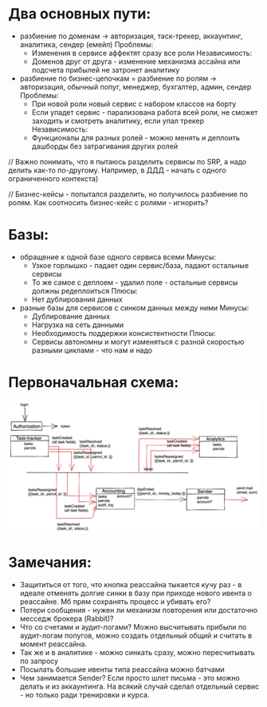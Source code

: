 # Два основных пути:
  - разбиение по доменам -> авторизация, таск-трекер, аккаунтинг, аналитика, сендер (емейл)
    Проблемы:
      - Изменения в сервисе аффектят сразу все роли
    Независимость:
      - Доменов друг от друга - изменение механизма ассайна или подсчета прибылей не затронет аналитику
  - разбиение по бизнес-цепочкам = разбиение по ролям -> авторизация, обычный попуг, менеджер, бухгалтер, админ, сендер
    Проблемы: 
      - При новой роли новый сервис с набором классов на борту
      - Если упадет сервис - парализована работа всей роли, не сможет заходить и смотреть аналитику, если упал трекер
    Независимость:
      - Функционалы для разных ролей - можно менять и деплоить дашборды без затрагивания других ролей

// Важно понимать, что я пытаюсь разделить сервисы по SRP, а надо делить как-то по-другому. Например, в ДДД - начать с одного
ограниченного контекста)

// Бизнес-кейсы - попытался разделить, но получилось разбиение по ролям. Как соотносить бизнес-кейс с ролями - игнорить?

# Базы:
  - обращение к одной базе одного сервиса всеми
    Минусы:
      - Узкое горлышко - падает один сервис/база, падают остальные сервисы
      - То же самое с деплоем - удалил поле - остальные сервисы должны редеплоиться
    Плюсы:
      - Нет дублирования данных
  - разные базы для сервисов с синком данных между ними
    Минусы:
      - Дублирование данных
      - Нагрузка на сеть данными
      - Необходимость поддержки консистентности
    Плюсы:
      - Сервисы автономны и могут изменяться с разной скоростью разными циклами - что нам и надо

# Первоначальная схема:

![Alt text](initial_scheme.png "Title")

# Замечания:
  - Защититься от того, что кнопка реассайна тыкается кучу раз - в идеале отменять долгие синки в базу при приходе 
    нового ивента о реассайне. Мб прям сохранять процесс и убивать его?
  - Потери сообщения - нужен ли механизм повторения или достаточно месседж брокера (Rabbit)?
  - Что со счетами и аудит-логами? Можно высчитывать прибыли по аудит-логам попугов, можно создать отдельный общий и 
    считать в момент реассайна.
  - Так же и в аналитике - можно синкать сразу, можно пересчитывать по запросу
  - Посылать большие ивенты типа реассайна можно батчами
  - Чем занимается Sender? Если просто шлет письма - это можно делать и из аккаунтинга. На всякий случай сделал отдельный 
    сервис - но только ради тренировки и курса.
